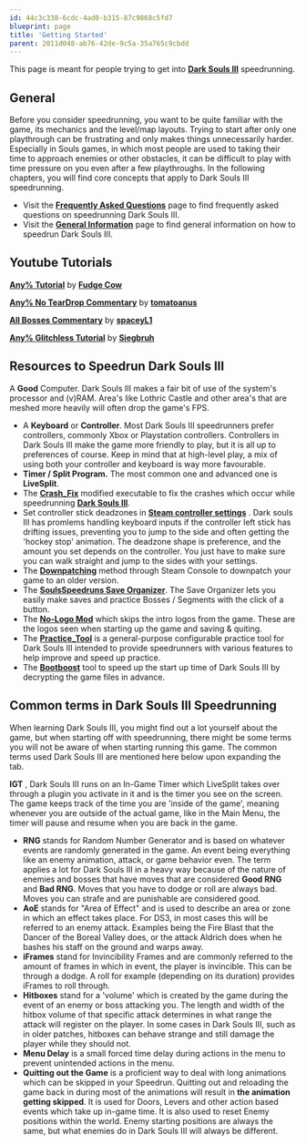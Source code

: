 ```yaml
---
id: 44c3c338-6cdc-4ad0-b315-87c9868c5fd7
blueprint: page
title: 'Getting Started'
parent: 2011d048-ab76-42de-9c5a-35a765c9cbdd
---
```

This page is meant for people trying to get into [**Dark Souls III**](/darksouls3) speedrunning.

## General

Before you consider speedrunning, you want to be quite familiar with the game, its mechanics and the level/map layouts.
Trying to start after only one playthrough can be frustrating and only makes things unnecessarily harder.
Especially in Souls games, in which most people are used to taking their time to approach enemies or other obstacles, it can be difficult to play with time pressure on you even after a few playthroughs.
In the following chapters, you will find core concepts that apply to Dark Souls III speedrunning.

- Visit the [**Frequently Asked Questions**](/darksouls3/frequently-asked-questions) page to find frequently asked questions on speedrunning Dark Souls III.
- Visit the [**General Information**](/darksouls3/general-information) page to find general information on how to speedrun Dark Souls III.

## Youtube Tutorials

[**Any% Tutorial**](//youtube.com/playlist?list=PLvfP7NQVZ4qIFpdTjs7yh0Jj2ZgdqtD_K) by [**Fudge Cow**](//youtube.com/channel/UCE7iRz8CWz7RQdsNDWVfc9g)

[**Any% No TearDrop Commentary**](https://www.youtube.com/watch?v=_kqXGKalKwI) by [**tomatoanus**](https://www.youtube.com/channel/UCm6GSA5OROHcIBNkXkH53zQ)

[**All Bosses Commentary**](https://www.youtube.com/watch?v=37bvLh-g0Pk) by [**spaceyL1**](https://www.twitch.tv/spaceyl1)

[**Any% Glitchless Tutorial**](https://www.youtube.com/watch?v=obz9bmdQhsk) by [**Siegbruh**](https://www.youtube.com/channel/UConORF_AvrYAq4e03SWLacg)

## Resources to Speedrun Dark Souls III

A **Good** Computer. Dark Souls III makes a fair bit of use of the system's processor and (v)RAM. Area's like Lothric Castle and other area's that are meshed more heavily will often drop the game's FPS.

- A **Keyboard** or **Controller**. Most Dark Souls III speedrunners prefer controllers, commonly Xbox or Playstation controllers. Controllers in Dark Souls III make the game more friendly to play, but it is all up to preferences of course. Keep in mind that at high-level play, a mix of using both your controller and keyboard is way more favourable.
- **Timer / Split Program.** The most common one and advanced one is **LiveSplit**.
- The [**Crash\_Fix**](/darksouls3/crash-fix) modified executable to fix the crashes which occur while speedrunning [**Dark Souls III**](/darksouls3).
- Set controller stick deadzones in [**Steam controller settings**](https://www.youtube.com/watch?v=1MRbJ5ZReQA) . Dark souls III has promlems handling keyboard inputs if the controller left stick has drifting issues, preventing you to jump to the side and often getting the 'hockey stop' animation. The deadzone shape is preference, and the amount you set depends on the controller. You just have to make sure you can walk straight and jump to the sides with your settings.
- The [**Downpatching**](/darksouls3/downpatching) method through Steam Console to downpatch your game to an older version.
- The [**SoulsSpeedruns Save Organizer**](https://github.com/Kahmul/SoulsSpeedruns-Save-Organizer/releases). The Save Organizer lets you easily make saves and practice Bosses / Segments with the click of a button.
- The [**No-Logo Mod**](/darksouls3/no-logo-mod) which skips the intro logos from the game. These are the logos seen when starting up the game and saving & quiting.
- The [**Practice\_Tool**](/darksouls3/practice-tool) is a general-purpose configurable practice tool for Dark Souls III intended to provide speedrunners with various features to help improve and speed up practice.
- The [**Bootboost**](/darksouls3/bootboost) tool to speed up the start up time of Dark Souls III by decrypting the game files in advance.

## Common terms in Dark Souls III Speedrunning

When learning Dark Souls III, you might find out a lot yourself about the game, but when starting off with speedrunning, there might be some terms you will not be aware of when starting running this game. The common terms used Dark Souls III are mentioned here below upon expanding the tab.

**IGT** , Dark Souls III runs on an In-Game Timer which LiveSplit takes over through a plugin you activate in it and is the timer you see on the screen. The game keeps track of the time you are 'inside of the game', meaning whenever you are outside of the actual game, like in the Main Menu, the timer will pause and resume when you are back in the game.

- **RNG** stands for Random Number Generator and is based on whatever events are randomly generated in the game. An event being everything like an enemy animation, attack, or game behavior even. The term applies a lot for Dark Souls III in a heavy way because of the nature of enemies and bosses that have moves that are considered **Good RNG** and **Bad RNG**. Moves that you have to dodge or roll are always bad. Moves you can strafe and are punishable are considered good.
- **AoE** stands for "Area of Effect" and is used to describe an area or zone in which an effect takes place. For DS3, in most cases this will be referred to an enemy attack. Examples being the Fire Blast that the Dancer of the Boreal Valley does, or the attack Aldrich does when he bashes his staff on the ground and warps away.
- **iFrames** stand for Invincibility Frames and are commonly referred to the amount of frames in which in event, the player is invincible. This can be through a dodge. A roll for example (depending on its duration) provides iFrames to roll through.
- **Hitboxes** stand for a 'volume' which is created by the game during the event of an enemy or boss attacking you. The length and width of the hitbox volume of that specific attack determines in what range the attack will register on the player. In some cases in Dark Souls III, such as in older patches, hitboxes can behave strange and still damage the player while they should not.
- **Menu Delay** is a small forced time delay during actions in the menu to prevent unintended actions in the menu.
- **Quitting out the Game** is a proficient way to deal with long animations which can be skipped in your Speedrun. Quitting out and reloading the game back in during most of the animations will result in **the animation getting skipped**. It is used for Doors, Levers and other action based events which take up in-game time. It is also used to reset Enemy positions within the world. Enemy starting positions are always the same, but what enemies do in Dark Souls III will always be different.
